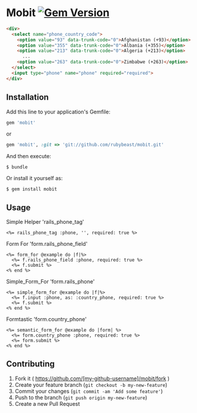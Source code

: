 # Mobit [![Gem Version](https://badge.fury.io/rb/mobit.svg)](http://badge.fury.io/rb/mobit)

```html
<div>
  <select name="phone_country_code">
    <option value="93" data-trunk-code="0">Afghanistan (+93)</option>
    <option value="355" data-trunk-code="0">Albania (+355)</option>
    <option value="213" data-trunk-code="0">Algeria (+213)</option>
      ...
    <option value="263" data-trunk-code="0">Zimbabwe (+263)</option>
  </select>
  <input type="phone" name="phone" required="required">
</div>
```

## Installation

Add this line to your application's Gemfile:

```ruby
gem 'mobit'
```

or

```ruby
gem 'mobit', :git => 'git://github.com/rubybeast/mobit.git'
```

And then execute:

    $ bundle

Or install it yourself as:

    $ gem install mobit

## Usage

Simple Helper 'rails_phone_tag'

```erb
<%= rails_phone_tag :phone, '', required: true %>
```

Form For 'form.rails_phone_field'

```erb
<%= form_for @example do |f|%>
  <%= f.rails_phone_field :phone, required: true %>
  <%= f.submit %>
<% end %>
```

Simple_Form_For 'form.rails_phone'

```erb
<%= simple_form_for @example do |f|%>
  <%= f.input :phone, as: :country_phone, required: true %>
  <%= f.submit %>
<% end %>
```


Formtastic  'form.country_phone'

```erb
<%= semantic_form_for @example do |form| %>
  <%= form.country_phone :phone, required: true %>
  <%= form.submit %>
<% end %>
```

## Contributing

1. Fork it ( https://github.com/[my-github-username]/mobit/fork )
2. Create your feature branch (`git checkout -b my-new-feature`)
3. Commit your changes (`git commit -am 'Add some feature'`)
4. Push to the branch (`git push origin my-new-feature`)
5. Create a new Pull Request
